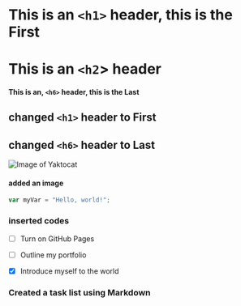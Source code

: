 # This is an `<h1>` header, this is the First

# This is an `<h2`> header

#### This is an, `<h6>` header, this is the Last


## changed `<h1>` header to First
## changed `<h6>` header to Last








![Image of Yaktocat](https://octodex.github.com/images/yaktocat.png)



#### added an image

``` javascript
var myVar = "Hello, world!";
```


### inserted codes

- [ ] Turn on GitHub Pages
- [ ] Outline my portfolio
- [x] Introduce myself to the world

      
### Created a task list using Markdown
